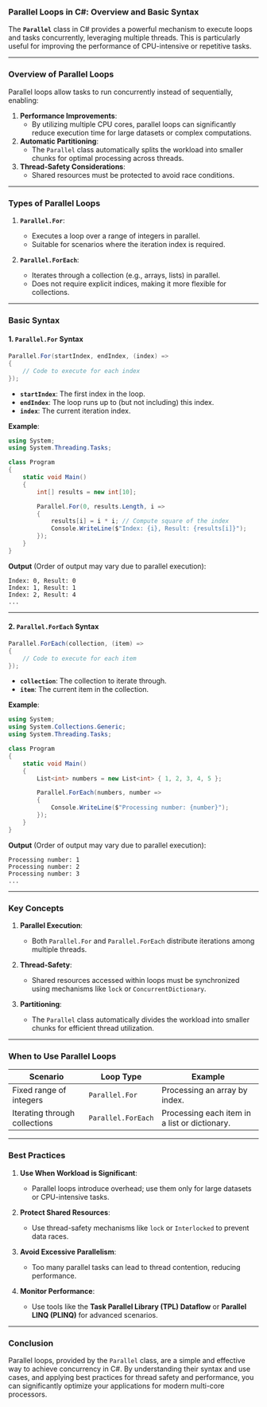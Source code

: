 ### **Parallel Loops in C#: Overview and Basic Syntax**

The **`Parallel`** class in C# provides a powerful mechanism to execute loops and tasks concurrently, leveraging multiple threads. This is particularly useful for improving the performance of CPU-intensive or repetitive tasks.

---

### **Overview of Parallel Loops**

Parallel loops allow tasks to run concurrently instead of sequentially, enabling:
1. **Performance Improvements**:
   - By utilizing multiple CPU cores, parallel loops can significantly reduce execution time for large datasets or complex computations.
2. **Automatic Partitioning**:
   - The `Parallel` class automatically splits the workload into smaller chunks for optimal processing across threads.
3. **Thread-Safety Considerations**:
   - Shared resources must be protected to avoid race conditions.

---

### **Types of Parallel Loops**

1. **`Parallel.For`**:
   - Executes a loop over a range of integers in parallel.
   - Suitable for scenarios where the iteration index is required.

2. **`Parallel.ForEach`**:
   - Iterates through a collection (e.g., arrays, lists) in parallel.
   - Does not require explicit indices, making it more flexible for collections.

---

### **Basic Syntax**

#### **1. `Parallel.For` Syntax**

```csharp
Parallel.For(startIndex, endIndex, (index) =>
{
    // Code to execute for each index
});
```

- **`startIndex`**: The first index in the loop.
- **`endIndex`**: The loop runs up to (but not including) this index.
- **`index`**: The current iteration index.

**Example**:

```csharp
using System;
using System.Threading.Tasks;

class Program
{
    static void Main()
    {
        int[] results = new int[10];

        Parallel.For(0, results.Length, i =>
        {
            results[i] = i * i; // Compute square of the index
            Console.WriteLine($"Index: {i}, Result: {results[i]}");
        });
    }
}
```

**Output** (Order of output may vary due to parallel execution):
```
Index: 0, Result: 0
Index: 1, Result: 1
Index: 2, Result: 4
...
```

---

#### **2. `Parallel.ForEach` Syntax**

```csharp
Parallel.ForEach(collection, (item) =>
{
    // Code to execute for each item
});
```

- **`collection`**: The collection to iterate through.
- **`item`**: The current item in the collection.

**Example**:

```csharp
using System;
using System.Collections.Generic;
using System.Threading.Tasks;

class Program
{
    static void Main()
    {
        List<int> numbers = new List<int> { 1, 2, 3, 4, 5 };

        Parallel.ForEach(numbers, number =>
        {
            Console.WriteLine($"Processing number: {number}");
        });
    }
}
```

**Output** (Order of output may vary due to parallel execution):
```
Processing number: 1
Processing number: 2
Processing number: 3
...
```

---

### **Key Concepts**

1. **Parallel Execution**:
   - Both `Parallel.For` and `Parallel.ForEach` distribute iterations among multiple threads.

2. **Thread-Safety**:
   - Shared resources accessed within loops must be synchronized using mechanisms like `lock` or `ConcurrentDictionary`.

3. **Partitioning**:
   - The `Parallel` class automatically divides the workload into smaller chunks for efficient thread utilization.

---

### **When to Use Parallel Loops**

| **Scenario**                  | **Loop Type**          | **Example**                                    |
|-------------------------------|------------------------|-----------------------------------------------|
| Fixed range of integers       | `Parallel.For`         | Processing an array by index.                 |
| Iterating through collections | `Parallel.ForEach`     | Processing each item in a list or dictionary. |

---

### **Best Practices**

1. **Use When Workload is Significant**:
   - Parallel loops introduce overhead; use them only for large datasets or CPU-intensive tasks.

2. **Protect Shared Resources**:
   - Use thread-safety mechanisms like `lock` or `Interlocked` to prevent data races.

3. **Avoid Excessive Parallelism**:
   - Too many parallel tasks can lead to thread contention, reducing performance.

4. **Monitor Performance**:
   - Use tools like the **Task Parallel Library (TPL) Dataflow** or **Parallel LINQ (PLINQ)** for advanced scenarios.

---

### **Conclusion**

Parallel loops, provided by the `Parallel` class, are a simple and effective way to achieve concurrency in C#. By understanding their syntax and use cases, and applying best practices for thread safety and performance, you can significantly optimize your applications for modern multi-core processors.
